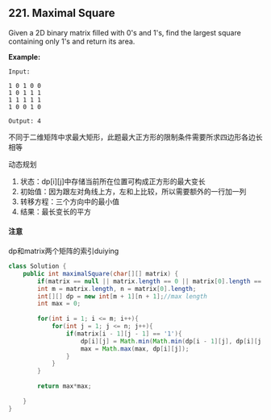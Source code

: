 ## 221. Maximal Square

Given a 2D binary matrix filled with 0's and 1's, find the largest square containing only 1's and return its area.

**Example:**

```
Input: 

1 0 1 0 0
1 0 1 1 1
1 1 1 1 1
1 0 0 1 0

Output: 4
```



不同于二维矩阵中求最大矩形，此题最大正方形的限制条件需要所求四边形各边长相等

动态规划

1. 状态：dp\[i][j]中存储当前所在位置可构成正方形的最大变长
2. 初始值：因为跟左对角线上方，左和上比较，所以需要额外的一行加一列
3. 转移方程：三个方向中的最小值
4. 结果：最长变长的平方



#### 注意

dp和matrix两个矩阵的索引duiying



```java
class Solution {
    public int maximalSquare(char[][] matrix) {
        if(matrix == null || matrix.length == 0 || matrix[0].length == 0) return 0;
        int m = matrix.length, n = matrix[0].length;
        int[][] dp = new int[m + 1][n + 1];//max length
        int max = 0;
        
        for(int i = 1; i <= m; i++){
            for(int j = 1; j <= n; j++){
                if(matrix[i - 1][j - 1] == '1'){
                    dp[i][j] = Math.min(Math.min(dp[i - 1][j], dp[i][j - 1]), dp[i - 1][j - 1]) + 1;
                    max = Math.max(max, dp[i][j]);
                }
            }
        }
        
        return max*max;
        
    }
}
```

